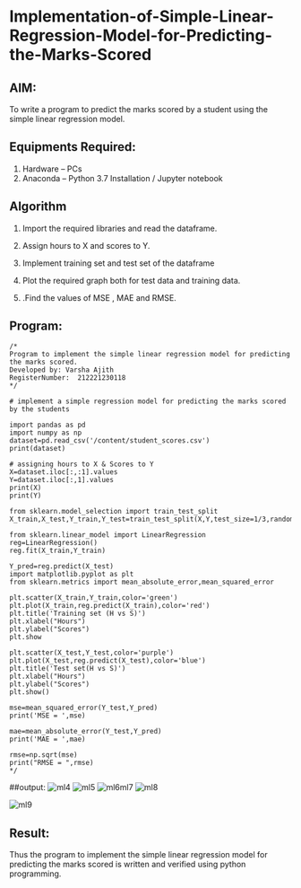 # Implementation-of-Simple-Linear-Regression-Model-for-Predicting-the-Marks-Scored

## AIM:
To write a program to predict the marks scored by a student using the simple linear regression model.

## Equipments Required:
1. Hardware – PCs
2. Anaconda – Python 3.7 Installation / Jupyter notebook

## Algorithm
1. Import the required libraries and read the dataframe.

2. Assign hours to X and scores to Y.
3. Implement training set and test set of the dataframe
4. Plot the required graph both for test data and training data.
5. .Find the values of MSE , MAE and RMSE.

## Program:
```
/*
Program to implement the simple linear regression model for predicting the marks scored.
Developed by: Varsha Ajith 
RegisterNumber:  212221230118
*/

# implement a simple regression model for predicting the marks scored by the students

import pandas as pd
import numpy as np
dataset=pd.read_csv('/content/student_scores.csv')
print(dataset)

# assigning hours to X & Scores to Y
X=dataset.iloc[:,:1].values
Y=dataset.iloc[:,1].values
print(X)
print(Y)

from sklearn.model_selection import train_test_split
X_train,X_test,Y_train,Y_test=train_test_split(X,Y,test_size=1/3,random_state=0)

from sklearn.linear_model import LinearRegression
reg=LinearRegression()
reg.fit(X_train,Y_train)

Y_pred=reg.predict(X_test)
import matplotlib.pyplot as plt
from sklearn.metrics import mean_absolute_error,mean_squared_error

plt.scatter(X_train,Y_train,color='green')
plt.plot(X_train,reg.predict(X_train),color='red')
plt.title('Training set (H vs S)')
plt.xlabel("Hours")
plt.ylabel("Scores")
plt.show

plt.scatter(X_test,Y_test,color='purple')
plt.plot(X_test,reg.predict(X_test),color='blue')
plt.title('Test set(H vs S)')
plt.xlabel("Hours")
plt.ylabel("Scores")
plt.show()

mse=mean_squared_error(Y_test,Y_pred)
print('MSE = ',mse)

mae=mean_absolute_error(Y_test,Y_pred)
print('MAE = ',mae)

rmse=np.sqrt(mse)
print("RMSE = ",rmse)
*/
```
##output:
![ml4](https://user-images.githubusercontent.com/94222288/200177597-e6ff825e-710a-40ec-842d-50233234b4d3.png)
![ml5](https://user-images.githubusercontent.com/94222288/200177609-a5c4987a-11fa-4426-92a8-aced68c0eb61.png)
![ml6![ml7](https://user-images.githubusercontent.com/94222288/200177616-98277779-5896-480e-b9ca-702efb43b4de.png)
](https://user-images.githubusercontent.com/94222288/200177613-5e3ef679-1f4f-46b3-bdac-ce424533ac63.png)
![ml8](https://user-images.githubusercontent.com/94222288/200177622-f15e4f5e-0163-47f1-80b2-936d0fd1d347.png)

![ml9](https://user-images.githubusercontent.com/94222288/200177626-8323e106-b6de-4688-8186-47e015923feb.png)


## Result:
Thus the program to implement the simple linear regression model for predicting the marks scored is written and verified using python programming.
